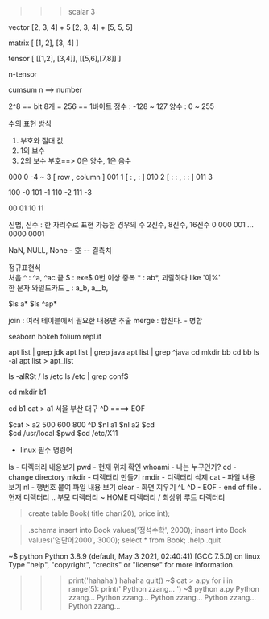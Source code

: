 >>> scalar 3       

vector [2, 3, 4] + 5
  [2, 3, 4] + [5, 5, 5]

matrix [ [1, 2], [3, 4] ]

tensor [ [[1,2], [3,4]], [[5,6],[7,8]] ]

n-tensor

cumsum
n ==> number


 2^8 == bit 8개 = 256 == 1바이트 
 정수 : -128 ~ 127 
 양수 : 0 ~ 255 

수의 표현 방식 
1) 부호와 절대 값
2) 1의 보수 
3) 2의 보수 
부호==>  0은 양수, 1은 음수 

000  0         -4 ~ 3      [ row , column ]
001  1                     [ : , : ]
010  2                     [ : : , : : ]
011  3

100  -0
101  -1
110  -2
111  -3




00
01
10
11











진법, 진수 : 한 자리수로 표현 가능한 경우의 수 
2진수, 8진수, 16진수 
0
000
001
...
0000
0001
















NaN, NULL, None - 空 -- 결측치 

정규표현식  
처음 ^   : ^a, ^ac
끝  $  : exe$
0번 이상 중복 * : ab*,   괴랄하다  like '이%'    
한 문자 와일드카드 _ : a_b, a__b,   
 
$ls a*
$ls  ^ap*
 


 
join : 여러 테이블에서 필요한 내용만 추출 
merge : 합친다. - 병합


seaborn
bokeh
folium
 repl.it 
 
apt  list | grep jdk 
apt  list | grep  java 
apt  list | grep  ^java 
cd 
mkdir  bb
cd  bb 
ls  -al 
apt  list >  apt_list 

ls -alRSt   / 
ls  /etc 
ls  /etc  |  grep  conf$

cd 
mkdir b1 

cd b1
cat > a1 
서울
부산
대구
^D        ====> EOF                            

$cat > a2 
500
600
800
^D
$nl a1 
$nl a2
$cd  
$cd  /usr/local
$pwd
$cd  /etc/X11

* linux 필수 명령어 

ls - 디렉터리 내용보기 
pwd - 현재 위치 확인 
whoami - 나는 누구인가?
cd - change directory
mkdir - 디렉터리 만들기 
rmdir - 디렉터리 삭제 
cat  - 파일 내용 보기 
nl   - 행번호 붙여 파일 내용 보기 
clear - 화면 지우기 ^L 
^D - EOF - end of file 
. 현재 디렉터리
.. 부모  디렉터리
~  HOME  디렉터리
/  최상위 루트  디렉터리


>create  table Book(
  title  char(20),
  price  int);

>.schema
>insert into Book values('정석수학', 2000);
>insert into Book values('영단어2000', 3000);
>select * from Book;
>.help
>.quit

~$ python
Python 3.8.9 (default, May  3 2021, 02:40:41) 
[GCC 7.5.0] on linux
Type "help", "copyright", "credits" or "license" for more information.
>>> print('hahaha')
hahaha
>>> quit()
~$ cat > a.py
for i in range(5):
    print(' Python zzang... ')
~$ python a.py
 Python zzang... 
 Python zzang... 
 Python zzang... 
 Python zzang... 
 Python zzang... 
